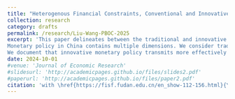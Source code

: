 ```yaml
---
title: "Heterogenous Financial Constraints, Conventional and Innovative Monetary Policy in China: Theorey and Practice"
collection: research
category: drafts
permalink: /research/Liu-Wang-PBOC-2025
excerpt: 'This paper delineates between the traditional and innovative monetary policy transmission in China, employing the high-frequency event to identify exogenous shocks of the PBOC. 
Monetary policy in China contains multiple dimensions. We consider traditional tools that include the interest rate and reserve requirement ratio adjustments, while innovative tools include interest rate liberalization and structural monetary policy, resulting from the dual-track interest rate system and credit misallocation in Chinese financial market.
We document that innovative monetary policy transmits more effectively on the term structure and risk premium compared with traditional tools like the interest rate and reserve requirement ratios. The pass-through of traditional monetary policy to firm activities is decreasing in financial constraints, while that of the innovative monetary policy is increasing in financial constraints. These empirical regularities are understood through the lens of "Credit Surface" (Geanakoplos, 2010). The practice of the PBOC directly tests the monetary policy footprint across the "credit surface", and calls for the central banks to pay attention to the whole "credit surface" instead of just riskfree interest rate.'
date: 2024-10-01
#venue: 'Journal of Economic Research'
#slidesurl: 'http://academicpages.github.io/files/slides2.pdf'
#paperurl: 'http://academicpages.github.io/files/paper2.pdf'
citation: 'with \href{https://fisf.fudan.edu.cn/en_show-112-156.html}{Yongqin Wang}. Under review in Journal of Economic Research (in Chinese)'
---
```

